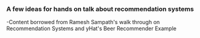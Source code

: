 ### A few ideas for hands on talk about recommendation systems

-Content borrowed from Ramesh Sampath's walk through on Recommendation Systems and yHat's Beer Recommender Example
